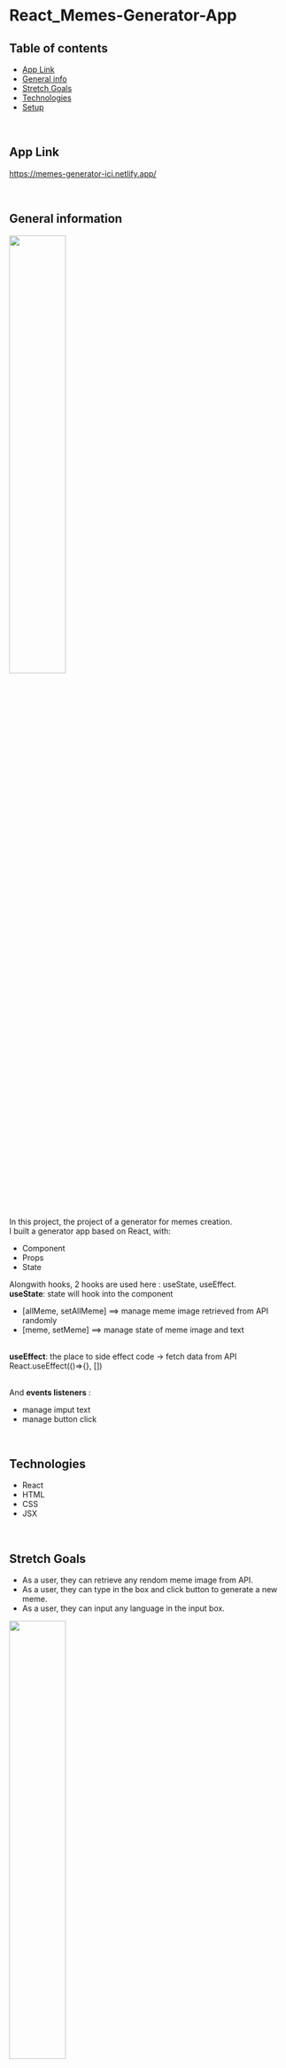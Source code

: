 # React_Memes-Generator-App


## Table of contents
* [App Link](#app-link)
* [General info](#general-information)
* [Stretch Goals](#stretch-goals)
* [Technologies](#technologies)
* [Setup](#setup)

<br>

## App Link
https://memes-generator-ici.netlify.app/

<br>

## General information
<img src="https://user-images.githubusercontent.com/99662300/177687201-965568c3-1fa1-4b82-a089-37abdbdbe3c5.png" width=45% height=45%>


In this project, the project of a generator for memes creation. 
<br> I built a generator app based on React, with: 
- Component
- Props
- State


Alongwith hooks, 2 hooks are used here : useState, useEffect.
<br> __useState__: state will hook into the component
- [allMeme, setAllMeme] ==> manage meme image retrieved from API randomly
- [meme, setMeme] ==> manage state of meme image and text

<br>__useEffect__: the place to side effect code -> fetch data from API
<br>React.useEffect(()=>{}, [])

<br>And __events listeners__ :
- manage imput text 
- manage button click

<br>

## Technologies
- React
- HTML
- CSS
- JSX

<br>

## Stretch Goals
- As a user, they can retrieve any rendom meme image from API.
- As a user, they can type in the box and click button to generate a new meme.
- As a user, they can input any language in the input box.

<img src="https://user-images.githubusercontent.com/99662300/177688392-fbf2d24b-5863-470f-9cd5-ca6bfd2ba0e9.png" width=45% height=45%>

<br>


## Setup
To run this project, install npx locally after creating a new folder:

```
$ npx create-react-app ./
```

### API 
Meme API 
<br>http://i.imgflip.com/1bij.jpg
<br>
<br>


